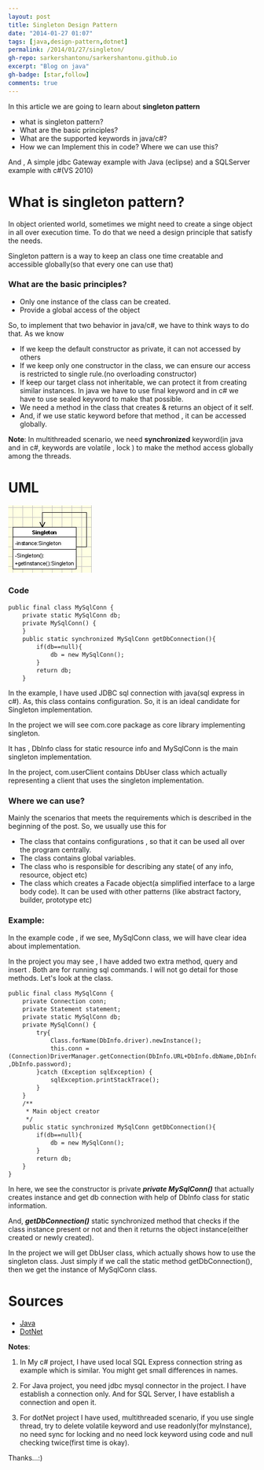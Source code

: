 ```yaml
---
layout: post
title: Singleton Design Pattern
date: "2014-01-27 01:07"
tags: [java,design-pattern,dotnet]
permalink: /2014/01/27/singleton/
gh-repo: sarkershantonu/sarkershantonu.github.io
excerpt: "Blog on java"
gh-badge: [star,follow]
comments: true
---
```

In this article we are going to learn about **singleton pattern** 
- what is singleton pattern? 
- What are the basic principles? 
- What are the supported keywords  in java/c#? 
- How we can Implement this in code? Where we can use this? 

And , A simple jdbc Gateway example with Java (eclipse) and a SQLServer example with c#(VS 2010)

# What is singleton pattern?
In object oriented world, sometimes we might need to create a singe object in all over execution time. To do that we need a design principle that satisfy the needs. 

Singleton pattern is a way to keep an class one time creatable and accessible globally(so that every one can use that) 

### What are the basic principles? 
- Only one instance of the class can be created.
- Provide a global access of the object

So, to implement that two behavior in java/c#, we have to think ways to do that. As we know
- If we keep the default constructor as private, it can not accessed by others
- If we keep only one constructor in the class, we can ensure our access is restricted to single rule.(no overloading constructor)
- If keep our target class not inheritable, we can protect it from creating similar instances. In java we have to use final keyword and in c# we have to use sealed keyword to make that possible.
- We need a method in the class that creates & returns an object of it self. 
- And, if we use static keyword before that method , it can be accessed globally. 

**Note**: In multithreaded scenario, we need **synchronized** keyword(in java and in c#, keywords are volatile , lock ) to make the method access globally among the threads. 

# UML

![single-tone](/images/Patterns/singleTone.jpg)

### Code

```
public final class MySqlConn {
    private static MySqlConn db;
    private MySqlConn() {    
    }   
    public static synchronized MySqlConn getDbConnection(){
        if(db==null){
            db = new MySqlConn();
        }
        return db;
    }
```

In the example, I have used JDBC sql connection with java(sql express in c#). As, this class contains configuration. So, it is an ideal candidate for Singleton implementation. 

In the project we will see com.core package as core library implementing singleton. 

It has , DbInfo class for static resource info and MySqlConn is the main singleton implementation. 

In the project, com.userClient contains DbUser class which actually representing a client that uses the singleton implementation. 

### Where we can use? 
Mainly the scenarios that meets the requirements which is described in the beginning of the post. So, we usually use this for
- The class that contains configurations , so that it can be used all over the program centrally.
- The class contains global variables. 
- The class who is responsible for describing any state( of any info, resource, object etc)
- The class which creates a Facade object(a simplified interface to a large body code).
It can be used with other patterns (like abstract factory, builder, prototype etc) 

### Example: 

In the example code , if we see, MySqlConn class, we will have clear idea about implementation. 

In the project you may see , I have added two extra method, query and insert . Both are for running sql commands. I will not go detail for those methods. Let's look at the class.

```
public final class MySqlConn {
    private Connection conn;
    private Statement statement; 
    private static MySqlConn db;
    private MySqlConn() {
        try{
            Class.forName(DbInfo.driver).newInstance();
            this.conn = (Connection)DriverManager.getConnection(DbInfo.URL+DbInfo.dbName,DbInfo.userName ,DbInfo.password);         
        }catch (Exception sqlException) {
            sqlException.printStackTrace();
        }    
    }
    /**
     * Main object creator
     */
    public static synchronized MySqlConn getDbConnection(){
        if(db==null){
            db = new MySqlConn();
        }
        return db;
    }
}
```

In here, we see the constructor is private ***private MySqlConn()*** that actually creates instance and get db connection with help of DbInfo class for static information. 

And, ***getDbConnection()*** static synchronized method that checks if the class instance present or not and then it returns the object instance(either created or newly created). 

In the project we will get DbUser class, which actually shows how to use the singleton class. Just simply if we call the static method getDbConnection(), then we get the instance of MySqlConn class. 

# Sources
- [Java](https://github.com/sarkershantonu/java-novice-to-advance/tree/master/DesignPatterns/SingleTone)
- [DotNet](https://github.com/sarkershantonu/blog-projects/tree/master/DesignPatternsDotNet/SingleTone)

**Notes**:
1. In My c# project, I have used local SQL Express connection string as example which is similar. You might get small differences in names.

2. For Java project, you need jdbc mysql connector in the project. I have establish a connection only. And for SQL Server, I have establish a connection and open it.  

3. For dotNet project I have used, multithreaded scenario, if you use single thread, try to delete volatile keyword and use readonly(for myInstance), no need sync for locking and no need lock keyword using code and null checking twice(first time is okay).  

Thanks...:)
